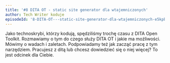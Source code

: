 ```yaml
---
title: '#8 DITA OT - static site generator dla wtajemniczonych'
author: Tech Writer koduje
episodeId: '8-DITA-OT---static-site-generator-dla-wtajemniczonych-e5kpb2/a-ap19v5'
---
```


Jako technoskrybi, którzy kodują, spędziliśmy trochę czasu z DITA Open Toolkit.
Rozmawiamy o tym do czego służy DITA OT i jakie ma możliwości. Mówimy o wadach i
zaletach. Podpowiadamy też jak zacząć pracę z tym narzędziem. Pracujesz z ditą
lub chcesz dowiedzieć się o niej więcej? To jest odcinek dla Ciebie.
